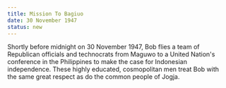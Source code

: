 ```yaml
---
title: Mission To Bagiuo
date: 30 November 1947 
status: new
---
```


Shortly before midnight on 30 November 1947, Bob flies a team of
Republican officials and technocrats from Maguwo to a United Nation's
conference in the Philippines to make the case for Indonesian
independence. These highly educated, cosmopolitan men treat Bob with the
same great respect as do the common people of Jogja.
